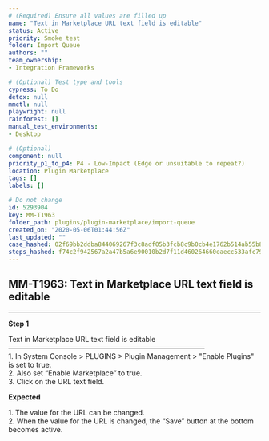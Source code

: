 ```yaml
---
# (Required) Ensure all values are filled up
name: "Text in Marketplace URL text field is editable"
status: Active
priority: Smoke test
folder: Import Queue
authors: ""
team_ownership: 
- Integration Frameworks

# (Optional) Test type and tools
cypress: To Do
detox: null
mmctl: null
playwright: null
rainforest: []
manual_test_environments: 
- Desktop

# (Optional)
component: null
priority_p1_to_p4: P4 - Low-Impact (Edge or unsuitable to repeat?)
location: Plugin Marketplace
tags: []
labels: []

# Do not change
id: 5293904
key: MM-T1963
folder_path: plugins/plugin-marketplace/import-queue
created_on: "2020-05-06T01:44:56Z"
last_updated: ""
case_hashed: 02f69bb2ddba844069267f3c8adf05b3fcb8c9b0cb4e1762b514ab55b874baed898e48426833b078d97546c0a5e3f84e
steps_hashed: f74c2f942567a2a47b5a6e90010b2d7f11d460264660eaecc533afc79cdb4f646cf84a82f4bdc63a28dfa3c8fb9dea27
---
```


## MM-T1963: Text in Marketplace URL text field is editable

---

**Step 1**

Text in Marketplace URL text field is editable\
————————————————————————————\
1\. In System Console > PLUGINS > Plugin Management > "Enable Plugins" is set to true.\
2\. Also set “Enable Marketplace” to true.\
3\. Click on the URL text field.

**Expected**

1\. The value for the URL can be changed.\
2\. When the value for the URL is changed, the “Save” button at the bottom becomes active.
